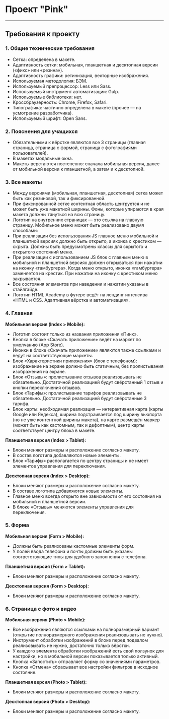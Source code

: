# Проект "Pink" 

---

## Требования к проекту

### 1. Общие технические требования
- Сетка: определена в макете.
- Адаптивность сетки: мобильная, планшетная и десктопная версии («фикс» или «резина»).
- Адаптивность графики: ретинизация, векторные изображения.
- Используемая методология: БЭМ.
- Используемый препроцессор: Less или Sass.
- Используемый инструмент автоматизации: Gulp.
- Используемые библиотеки: нет.
- Кроссбраузерность: Chrome, Firefox, Safari.
- Типографика: частично определена в макете (прочее — на усмотрение разработчика).
- Используемый шрифт: Open Sans.

### 2. Пояснения для учащихся
- Обязательными к вёрстке являются все 3 страницы (главная страница, страница с формой, страница с фотографиями пользователей).
- В макетах модальные окна.
- Макеты верстаются постепенно: сначала мобильная версия, далее от мобильной версии к планшетной, а затем и к десктопной.

### 3. Все макеты
- Между версиями (мобильная, планшетная, десктопная) сетка может быть как резиновой, так и фиксированной.
- При фиксированной сетке контентная область центруется и не может быть уже макетной ширины. Фоны, которые упираются в края макета должны тянуться на всю страницу.
- Логотип на внутренних страницах — это ссылка на главную страницу.
Мобильное меню может быть реализовано двумя способами:
- При реализации без использования JS главное меню мобильной и планшетной версиях должно быть открыто, а иконка с крестиком — скрыта. Должны быть предусмотрены классы для скрытого и открытого состояний меню.
- При реализации с использованием JS блок с главным меню в мобильной и планшетной версиях должен открываться при нажатии на иконку «гамбургера». Когда меню открыто, иконка «гамбургера» заменяется на крестик. При нажатии на иконку с крестиком меню закрывается.
- Все состояния элементов при наведении и нажатии указаны в стайлгайде.
- Логотип HTML Academy в футере ведёт на лендинг интенсива «HTML и CSS. Адаптивная вёрстка и автоматизация».

### 4. Главная
__Мобильная версия (Index > Mobile):__

- Логотип состоит только из названия приложения «Пинк».
- Кнопка в блоке «Скачать приложение» ведёт на маркет по умолчанию (App Store).
- Иконки в блоке «Скачать приложение» являются также ссылками и ведут на соответствующие маркеты.
- Блок «Характеристики приложения» (блок с телефоном): изображение на экране должно быть статичным, без пролистывания изображений на экране.
- Блок «Отзывы»: пролистывание отзывов реализовывать не обязательно. Достаточной реализацией будут свёрстанный 1 отзыв и кнопки переключения отзывов.
- Блок «Тарифы»: пролистывание тарифов реализовывать не обязательно. Достаточной реализацией будут свёрстанные 3 тарифа.
- Блок карты: необходимая реализация — интерактивная карта (карты Google или Яндекса), ширина подстраивается под ширину вьюпорта (но не уже контентной ширины макета), на карте размещён маркер (может быть как кастомным, так и дефолтным), центр карты соответствует центру блока в макете.

__Планшетная версия (Index > Tablet):__

- Блоки меняют размеры и расположение согласно макету.
- В состав логотипа добавляются новые элементы.
- Блок «Тарифы» располагается по центру страницы и не имеет элементов управления для переключения.

__Десктопная версия (Index > Desktop):__

- Блоки меняют размеры и расположение согласно макету.
- В составе логотипа добавляются новые элементы.
- Главное меню всегда открыто вне зависимости от его состояния на мобильной и планшетной версии.
- В блоке «Отзывы» меняются элементы управления для переключения.

### 5. Форма
__Мобильная версия (Form > Mobile):__
- Должны быть реализованы кастомные элементы форм.
- У полей ввода телефона и почты должны быть указаны соответствующие типы для удобного заполнения с телефона.

__Планшетная версия (Form > Tablet):__
- Блоки меняют размеры и расположение согласно макету.

__Десктопная версия (Form > Desktop):__
- Блоки меняют размеры и расположение согласно макету.

### 6. Страница с фото и видео
__Мобильная версия (Photo > Mobile):__
- Все изображения являются ссылками на полноразмерный вариант (открытие полноразмерного изображения реализовывать не нужно).
- Инструмент обработки изображений в блоке перед подвалом реализовывать не нужно, достаточно только вёрстки.
- У каждого элемента обработки изображений есть свой ползунок для настройки, но в мобильной версии показывается только активный.
- Кнопка «Запостить» отправляет форму со значениями параметров.
- Кнопка «Отмена» сбрасывает все настройки фильтров в исходное состояние.

__Планшетная версия (Photo > Tablet):__
- Блоки меняют размеры и расположение согласно макету.

__Десктопная версия (Photo > Desktop):__
- Блоки меняют размеры и расположение согласно макету.